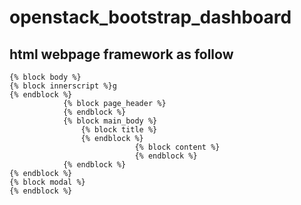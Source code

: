 # openstack_bootstrap_dashboard
## html webpage  framework as  follow
```jinja
{% block body %}
{% block innerscript %}g
{% endblock %}
            {% block page_header %}
            {% endblock %}
            {% block main_body %}
                {% block title %}
                {% endblock %}
                            {% block content %}
                            {% endblock %}
            {% endblock %}
{% endblock %}
{% block modal %}
{% endblock %}
```
